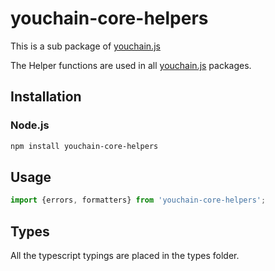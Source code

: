 # youchain-core-helpers

This is a sub package of [youchain.js][repo]

The Helper functions are used in all [youchain.js][repo] packages.

## Installation

### Node.js

```bash
npm install youchain-core-helpers
```

## Usage

```js
import {errors, formatters} from 'youchain-core-helpers';
```

## Types

All the typescript typings are placed in the types folder.

[repo]: https://github.com/youchainhq/youchain.js
